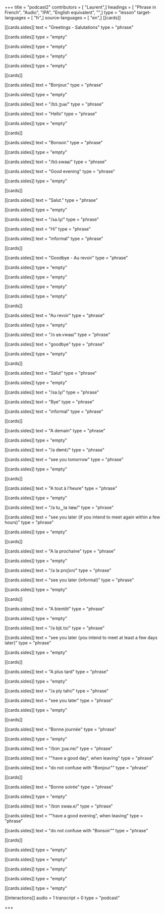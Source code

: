 +++
title = "podcast2"
contributors = [ "Laurent",]
headings = [ "Phrase in French", "Audio", "IPA", "English equivalent", "",]
type = "lesson"
target-languages = [ "fr",]
source-languages = [ "en",]
[[cards]]

[[cards.sides]]
text = "Greetings - Salutations"
type = "phrase"

[[cards.sides]]
type = "empty"

[[cards.sides]]
type = "empty"

[[cards.sides]]
type = "empty"

[[cards.sides]]
type = "empty"

[[cards]]

[[cards.sides]]
text = "Bonjour."
type = "phrase"

[[cards.sides]]
type = "empty"

[[cards.sides]]
text = "/bɔ̃.ʒuʁ/"
type = "phrase"

[[cards.sides]]
text = "Hello"
type = "phrase"

[[cards.sides]]
type = "empty"

[[cards]]

[[cards.sides]]
text = "Bonsoir."
type = "phrase"

[[cards.sides]]
type = "empty"

[[cards.sides]]
text = "/bɔ̃.swaʁ/"
type = "phrase"

[[cards.sides]]
text = "Good evening"
type = "phrase"

[[cards.sides]]
type = "empty"

[[cards]]

[[cards.sides]]
text = "Salut."
type = "phrase"

[[cards.sides]]
type = "empty"

[[cards.sides]]
text = "/sa.ly/"
type = "phrase"

[[cards.sides]]
text = "Hi"
type = "phrase"

[[cards.sides]]
text = "informal"
type = "phrase"

[[cards]]

[[cards.sides]]
text = "Goodbye - Au revoir"
type = "phrase"

[[cards.sides]]
type = "empty"

[[cards.sides]]
type = "empty"

[[cards.sides]]
type = "empty"

[[cards.sides]]
type = "empty"

[[cards]]

[[cards.sides]]
text = "Au revoir"
type = "phrase"

[[cards.sides]]
type = "empty"

[[cards.sides]]
text = "/o ʁɘ.vwaʁ/"
type = "phrase"

[[cards.sides]]
text = "goodbye"
type = "phrase"

[[cards.sides]]
type = "empty"

[[cards]]

[[cards.sides]]
text = "Salut"
type = "phrase"

[[cards.sides]]
type = "empty"

[[cards.sides]]
text = "/sa.ly/"
type = "phrase"

[[cards.sides]]
text = "Bye"
type = "phrase"

[[cards.sides]]
text = "informal"
type = "phrase"

[[cards]]

[[cards.sides]]
text = "A demain"
type = "phrase"

[[cards.sides]]
type = "empty"

[[cards.sides]]
text = "/a dɘmɛ̃/"
type = "phrase"

[[cards.sides]]
text = "see you tomorrow"
type = "phrase"

[[cards.sides]]
type = "empty"

[[cards]]

[[cards.sides]]
text = "A tout à l'heure"
type = "phrase"

[[cards.sides]]
type = "empty"

[[cards.sides]]
text = "/a tu‿ta lœʁ/"
type = "phrase"

[[cards.sides]]
text = "see you later (if you intend to meet again within a few hours)"
type = "phrase"

[[cards.sides]]
type = "empty"

[[cards]]

[[cards.sides]]
text = "A la prochaine"
type = "phrase"

[[cards.sides]]
type = "empty"

[[cards.sides]]
text = "/a la proʃɛn/"
type = "phrase"

[[cards.sides]]
text = "see you later (informal)"
type = "phrase"

[[cards.sides]]
type = "empty"

[[cards]]

[[cards.sides]]
text = "A bientôt"
type = "phrase"

[[cards.sides]]
type = "empty"

[[cards.sides]]
text = "/a bjɛ̃.to/"
type = "phrase"

[[cards.sides]]
text = "see you later (you intend to meet at least a few days later)"
type = "phrase"

[[cards.sides]]
type = "empty"

[[cards]]

[[cards.sides]]
text = "A plus tard"
type = "phrase"

[[cards.sides]]
type = "empty"

[[cards.sides]]
text = "/a ply tahr/"
type = "phrase"

[[cards.sides]]
text = "see you later"
type = "phrase"

[[cards.sides]]
type = "empty"

[[cards]]

[[cards.sides]]
text = "Bonne journée"
type = "phrase"

[[cards.sides]]
type = "empty"

[[cards.sides]]
text = "/bɔn ʒuʁ.ne/"
type = "phrase"

[[cards.sides]]
text = "\"have a good day\", when leaving"
type = "phrase"

[[cards.sides]]
text = "do not confuse with \"Bonjour\""
type = "phrase"

[[cards]]

[[cards.sides]]
text = "Bonne soirée"
type = "phrase"

[[cards.sides]]
type = "empty"

[[cards.sides]]
text = "/bɔn swaʁ.e/"
type = "phrase"

[[cards.sides]]
text = "\"have a good evening\", when leaving"
type = "phrase"

[[cards.sides]]
text = "do not confuse with \"Bonsoir\""
type = "phrase"

[[cards]]

[[cards.sides]]
type = "empty"

[[cards.sides]]
type = "empty"

[[cards.sides]]
type = "empty"

[[cards.sides]]
type = "empty"

[[cards.sides]]
type = "empty"

[[interactions]]
audio = 1
transcript = 0
type = "podcast"

+++
